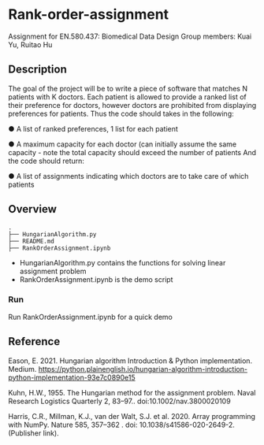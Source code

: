 # Rank-order-assignment
Assignment for EN.580.437: Biomedical Data Design
Group members: Kuai Yu, Ruitao Hu

## Description
The goal of the project will be to write a piece of software that matches N patients with K doctors. 
Each patient is allowed to
provide a ranked list of their preference for doctors, however doctors are prohibited from
displaying preferences for patients. Thus the code should takes in the following:

● A list of ranked preferences, 1 list for each patient

● A maximum capacity for each doctor (can initially assume the same capacity - note the
total capacity should exceed the number of patients
And the code should return:

● A list of assignments indicating which doctors are to take care of which patients

## Overview
```
.
├── HungarianAlgorithm.py
├── README.md
├── RankOrderAssignment.ipynb
```
* HungarianAlgorithm.py contains the functions for solving linear assignment problem
* RankOrderAssignment.ipynb is the demo script

### Run
Run RankOrderAssignment.ipynb for a quick demo

## Reference

Eason, E. 2021. Hungarian algorithm Introduction &amp; Python implementation. Medium. https://python.plainenglish.io/hungarian-algorithm-introduction-python-implementation-93e7c0890e15 

Kuhn, H.W., 1955. The Hungarian method for the assignment problem. Naval Research Logistics Quarterly 2, 83–97.. doi:10.1002/nav.3800020109

Harris, C.R., Millman, K.J., van der Walt, S.J. et al. 2020. Array programming with NumPy. Nature 585, 357–362 . 
doi: 10.1038/s41586-020-2649-2. (Publisher link).

